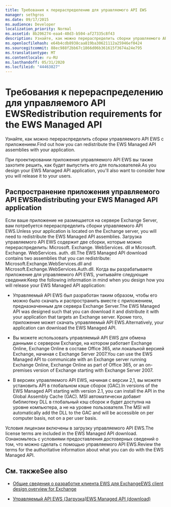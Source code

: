 ```yaml
---
title: Требования к перераспределению для управляемого API EWS
manager: sethgros
ms.date: 09/17/2015
ms.audience: Developer
localization_priority: Normal
ms.assetid: 8b206274-eaa4-40d3-b504-af27335c8f43
description: Узнайте, как можно перераспределить сборки управляемого API EWS с приложением.
ms.openlocfilehash: e64b4cdb8938caa819ba30621112a25946ef0424
ms.sourcegitcommit: 88ec988f2bb67c1866d06b361615f3674a24e795
ms.translationtype: MT
ms.contentlocale: ru-RU
ms.lasthandoff: 05/31/2020
ms.locfileid: "44463827"
---
```

# <a name="redistribution-requirements-for-the-ews-managed-api"></a><span data-ttu-id="48e46-103">Требования к перераспределению для управляемого API EWS</span><span class="sxs-lookup"><span data-stu-id="48e46-103">Redistribution requirements for the EWS Managed API</span></span>

<span data-ttu-id="48e46-104">Узнайте, как можно перераспределить сборки управляемого API EWS с приложением.</span><span class="sxs-lookup"><span data-stu-id="48e46-104">Find out how you can redistribute the EWS Managed API assemblies with your application.</span></span>
  
<span data-ttu-id="48e46-105">При проектировании приложения управляемого API EWS вы также захотите решить, как будет выпустить его для пользователей.</span><span class="sxs-lookup"><span data-stu-id="48e46-105">As you design your EWS Managed API application, you'll also want to consider how you will release it to your users.</span></span> 
  
## <a name="redistributing-your-ews-managed-api-application"></a><span data-ttu-id="48e46-106">Распространение приложения управляемого API EWS</span><span class="sxs-lookup"><span data-stu-id="48e46-106">Redistributing your EWS Managed API application</span></span>

<span data-ttu-id="48e46-107">Если ваше приложение не размещается на сервере Exchange Server, вам потребуется перераспределить сборки управляемого API EWS.</span><span class="sxs-lookup"><span data-stu-id="48e46-107">Unless your application is located on the Exchange server, you will need to redistribute the EWS Managed API assemblies.</span></span> <span data-ttu-id="48e46-108">Загрузка управляемого API EWS содержит две сборки, которые можно перераспределить: Microsoft. Exchange. WebServices. dll и Microsoft. Exchange. WebServices. auth. dll.</span><span class="sxs-lookup"><span data-stu-id="48e46-108">The EWS Managed API download contains two assemblies that you can redistribute: Microsoft.Exchange.WebServices.dll and Microsoft.Exchange.WebServices.Auth.dll.</span></span> <span data-ttu-id="48e46-109">Когда вы разрабатываете приложение для управляемого API EWS, учитывайте следующие сведения:</span><span class="sxs-lookup"><span data-stu-id="48e46-109">Keep the following information in mind when you design how you will release your EWS Managed API application:</span></span>
  
- <span data-ttu-id="48e46-110">Управляемый API EWS был разработан таким образом, чтобы его можно было скачать и распространить вместе с приложением, предназначенным для сервера Exchange Server.</span><span class="sxs-lookup"><span data-stu-id="48e46-110">The EWS Managed API was designed such that you can download it and distribute it with your application that targets an Exchange server.</span></span> <span data-ttu-id="48e46-111">Кроме того, приложение может скачать управляемый API EWS.</span><span class="sxs-lookup"><span data-stu-id="48e46-111">Alternatively, your application can download the EWS Managed API.</span></span>
    
- <span data-ttu-id="48e46-112">Вы можете использовать управляемый API EWS для обмена данными с сервером Exchange, на котором работает Exchange Online, Exchange Online в составе Office 365, или локальной версией Exchange, начиная с Exchange Server 2007.</span><span class="sxs-lookup"><span data-stu-id="48e46-112">You can use the EWS Managed API to communicate with an Exchange server running Exchange Online, Exchange Online as part of Office 365, or an on-premises version of Exchange starting with Exchange Server 2007.</span></span>
    
- <span data-ttu-id="48e46-113">В версиях управляемого API EWS, начиная с версии 2,1, вы можете установить API в глобальном кэше сборок (GAC).</span><span class="sxs-lookup"><span data-stu-id="48e46-113">In versions of the EWS Managed API starting with version 2.1, you can install the API in the Global Assembly Cache (GAC).</span></span> <span data-ttu-id="48e46-114">MSI автоматически добавит библиотеку DLL в глобальный кэш сборок и будет доступна на уровне компьютера, а не на уровне пользователя.</span><span class="sxs-lookup"><span data-stu-id="48e46-114">The MSI will automatically add the DLL to the GAC and will be accessible on per computer basis, not on a per user basis.</span></span>
    
<span data-ttu-id="48e46-115">Условия лицензии включены в загрузку управляемого API EWS.</span><span class="sxs-lookup"><span data-stu-id="48e46-115">The license terms are included in the EWS Managed API download.</span></span> <span data-ttu-id="48e46-116">Ознакомьтесь с условиями предоставления достоверных сведений о том, что можно сделать с помощью управляемого API EWS.</span><span class="sxs-lookup"><span data-stu-id="48e46-116">Review the terms for the authoritative information about what you can do with the EWS Managed API.</span></span>
  
## <a name="see-also"></a><span data-ttu-id="48e46-117">См. также</span><span class="sxs-lookup"><span data-stu-id="48e46-117">See also</span></span>


- [<span data-ttu-id="48e46-118">Общие сведения о разработке клиента EWS для Exchange</span><span class="sxs-lookup"><span data-stu-id="48e46-118">EWS client design overview for Exchange</span></span>](ews-client-design-overview-for-exchange.md)
    
- [<span data-ttu-id="48e46-119">Управляемый API EWS (Загрузка)</span><span class="sxs-lookup"><span data-stu-id="48e46-119">EWS Managed API (download)</span></span>](https://aka.ms/ews-managed-api-readme)
    

